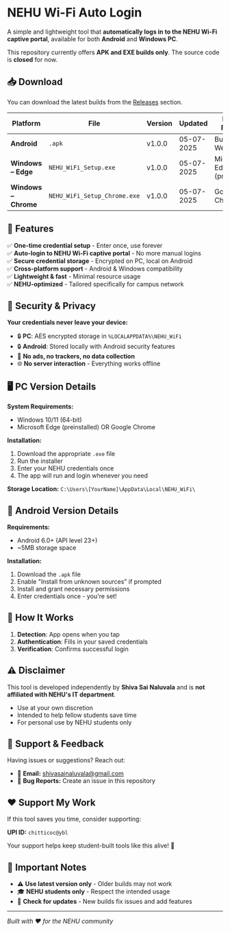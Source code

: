 # NEHU Wi-Fi Auto Login

A simple and lightweight tool that **automatically logs in to the NEHU Wi-Fi captive portal**, available for both **Android** and **Windows PC**.

This repository currently offers **APK and EXE builds only**. The source code is **closed** for now.

## 📥 Download

You can download the latest builds from the [Releases](../../releases) section.

| Platform | File | Version | Updated | Browser Required |
|----------|------|---------|---------|------------------|
| **Android** | `.apk` | v1.0.0 | 05-07-2025 | Built-in WebView |
| **Windows – Edge** | `NEHU_WiFi_Setup.exe` | v1.0.0 | 05-07-2025 | Microsoft Edge (preinstalled) |
| **Windows – Chrome** | `NEHU_WiFi_Setup_Chrome.exe` | v1.0.0 | 05-07-2025 | Google Chrome |

## 🚀 Features

✅ **One-time credential setup** - Enter once, use forever  
✅ **Auto-login to NEHU Wi-Fi captive portal** - No more manual logins  
✅ **Secure credential storage** - Encrypted on PC, local on Android  
✅ **Cross-platform support** - Android & Windows compatibility  
✅ **Lightweight & fast** - Minimal resource usage  
✅ **NEHU-optimized** - Tailored specifically for campus network  

## 🔐 Security & Privacy

**Your credentials never leave your device:**
- 🔒 **PC**: AES encrypted storage in `%LOCALAPPDATA%\NEHU_WiFi`
- 🔒 **Android**: Stored locally with Android security features
- 🚫 **No ads, no trackers, no data collection**
- 🌐 **No server interaction** - Everything works offline

## 🖥️ PC Version Details

**System Requirements:**
- Windows 10/11 (64-bit)
- Microsoft Edge (preinstalled) OR Google Chrome

**Installation:**
1. Download the appropriate `.exe` file
2. Run the installer
3. Enter your NEHU credentials once
4. The app will run and login whenever you need

**Storage Location:** `C:\Users\[YourName]\AppData\Local\NEHU_WiFi\`

## 📱 Android Version Details

**Requirements:**
- Android 6.0+ (API level 23+)
- ~5MB storage space

**Installation:**
1. Download the `.apk` file
2. Enable "Install from unknown sources" if prompted
3. Install and grant necessary permissions
4. Enter credentials once - you're set!

## 🔧 How It Works

1. **Detection**: App opens when you tap 
2. **Authentication**: Fills in your saved credentials
3. **Verification**: Confirms successful login

## ⚠️ Disclaimer

This tool is developed independently by **Shiva Sai Naluvala** and is **not affiliated with NEHU's IT department**. 

- Use at your own discretion
- Intended to help fellow students save time
- For personal use by NEHU students only

## 💬 Support & Feedback

Having issues or suggestions? Reach out:

- 📧 **Email:** shivasainaluvala@gmail.com
- 🐛 **Bug Reports:** Create an issue in this repository

## ❤️ Support My Work

If this tool saves you time, consider supporting:

**UPI ID:** `chitticoc@ybl`

Your support helps keep student-built tools like this alive! 🙏

## 📝 Important Notes

- ⚠️ **Use latest version only** - Older builds may not work
- 🎓 **NEHU students only** - Respect the intended usage
- 🔄 **Check for updates** - New builds fix issues and add features

---

*Built with ❤️ for the NEHU community*
